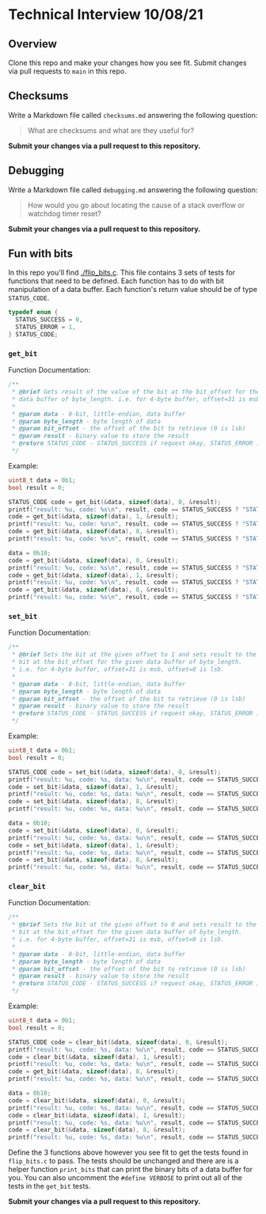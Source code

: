 # Technical Interview 10/08/21

## Overview

Clone this repo and make your changes how you see fit. Submit changes via pull requests to `main` in this repo.

## Checksums

Write a Markdown file called `checksums.md` answering the following question:

> What are checksums and what are they useful for?

__Submit your changes via a pull request to this repository.__

## Debugging

Write a Markdown file called `debugging.md` answering the following question:

> How would you go about locating the cause of a stack overflow or watchdog timer reset?

__Submit your changes via a pull request to this repository.__

## Fun with bits

In this repo you'll find [./flip_bits.c](./flip_bits.c). This file contains 3 sets of tests for functions that need to be defined. Each function has to do with bit manipulation of a data buffer. Each function's return value should be of type `STATUS_CODE`.

```c
typedef enum {
  STATUS_SUCCESS = 0,
  STATUS_ERROR = 1,
} STATUS_CODE;
```

### `get_bit`

Function Documentation:

```c
/**
 * @brief Gets result of the value of the bit at the bit_offset for the given
 * data buffer of byte_length. i.e. for 4-byte buffer, offset=31 is msb, offset=0 is lsb.
 * 
 * @param data - 8-bit, little-endian, data buffer
 * @param byte_length - byte length of data
 * @param bit_offset - the offset of the bit to retrieve (0 is lsb)
 * @param result - binary value to store the result
 * @return STATUS_CODE - STATUS_SUCCESS if request okay, STATUS_ERROR if out of bounds request
 */
```

Example:

```c
uint8_t data = 0b1;
bool result = 0;

STATUS_CODE code = get_bit(&data, sizeof(data), 0, &result);
printf("result: %u, code: %s\n", result, code == STATUS_SUCCESS ? "STATUS_SUCCESS" : "STATUS_ERROR"); // result=1, code == STATUS_SUCCESS
code = get_bit(&data, sizeof(data), 1, &result);
printf("result: %u, code: %s\n", result, code == STATUS_SUCCESS ? "STATUS_SUCCESS" : "STATUS_ERROR"); // result=0, code == STATUS_SUCCESS
code = get_bit(&data, sizeof(data), 8, &result);
printf("result: %u, code: %s\n", result, code == STATUS_SUCCESS ? "STATUS_SUCCESS" : "STATUS_ERROR"); // result=0 (unchanged), code == STATUS_ERROR

data = 0b10;
code = get_bit(&data, sizeof(data), 0, &result);
printf("result: %u, code: %s\n", result, code == STATUS_SUCCESS ? "STATUS_SUCCESS" : "STATUS_ERROR"); // result=0, code == STATUS_SUCCESS
code = get_bit(&data, sizeof(data), 1, &result);
printf("result: %u, code: %s\n", result, code == STATUS_SUCCESS ? "STATUS_SUCCESS" : "STATUS_ERROR"); // result=1, code == STATUS_SUCCESS
code = get_bit(&data, sizeof(data), 8, &result);
printf("result: %u, code: %s\n", result, code == STATUS_SUCCESS ? "STATUS_SUCCESS" : "STATUS_ERROR"); // result=1 (unchanged), code == STATUS_ERROR
```

### `set_bit`

Function Documentation:

```c
/**
 * @brief Sets the bit at the given offset to 1 and sets result to the value of the
 * bit at the bit_offset for the given data buffer of byte_length.
 * i.e. for 4-byte buffer, offset=31 is msb, offset=0 is lsb.
 * 
 * @param data - 8-bit, little-endian, data buffer
 * @param byte_length - byte length of data
 * @param bit_offset - the offset of the bit to retrieve (0 is lsb)
 * @param result - binary value to store the result
 * @return STATUS_CODE - STATUS_SUCCESS if request okay, STATUS_ERROR if out of bounds request
 */
```

Example:

```c
uint8_t data = 0b1;
bool result = 0;

STATUS_CODE code = set_bit(&data, sizeof(data), 0, &result);
printf("result: %u, code: %s, data: %u\n", result, code == STATUS_SUCCESS ? "STATUS_SUCCESS" : "STATUS_ERROR", data); // result=1, code == STATUS_SUCCESS, data=1
code = set_bit(&data, sizeof(data), 1, &result);
printf("result: %u, code: %s, data: %u\n", result, code == STATUS_SUCCESS ? "STATUS_SUCCESS" : "STATUS_ERROR", data); // result=0, code == STATUS_SUCCESS, data=3
code = set_bit(&data, sizeof(data), 8, &result);
printf("result: %u, code: %s, data: %u\n", result, code == STATUS_SUCCESS ? "STATUS_SUCCESS" : "STATUS_ERROR", data); // result=0 (unchanged), code == STATUS_ERROR, data=3 (unchanged)

data = 0b10;
code = set_bit(&data, sizeof(data), 0, &result);
printf("result: %u, code: %s, data: %u\n", result, code == STATUS_SUCCESS ? "STATUS_SUCCESS" : "STATUS_ERROR", data); // result=0, code == STATUS_SUCCESS, data=3
code = set_bit(&data, sizeof(data), 1, &result);
printf("result: %u, code: %s, data: %u\n", result, code == STATUS_SUCCESS ? "STATUS_SUCCESS" : "STATUS_ERROR", data); // result=1, code == STATUS_SUCCESS, data=3
code = set_bit(&data, sizeof(data), 8, &result);
printf("result: %u, code: %s, data: %u\n", result, code == STATUS_SUCCESS ? "STATUS_SUCCESS" : "STATUS_ERROR", data); // result=1 (unchanged), code == STATUS_ERROR, data=3 (unchanged)
```

### `clear_bit`

Function Documentation:

```c
/**
 * @brief Sets the bit at the given offset to 0 and sets result to the value of the
 * bit at the bit_offset for the given data buffer of byte_length.
 * i.e. for 4-byte buffer, offset=31 is msb, offset=0 is lsb.
 * 
 * @param data - 8-bit, little-endian, data buffer
 * @param byte_length - byte length of data
 * @param bit_offset - the offset of the bit to retrieve (0 is lsb)
 * @param result - binary value to store the result
 * @return STATUS_CODE - STATUS_SUCCESS if request okay, STATUS_ERROR if out of bounds request
 */
```

Example:

```c
uint8_t data = 0b1;
bool result = 0;

STATUS_CODE code = clear_bit(&data, sizeof(data), 0, &result);
printf("result: %u, code: %s, data: %u\n", result, code == STATUS_SUCCESS ? "STATUS_SUCCESS" : "STATUS_ERROR", data); // result=0, code == STATUS_SUCCESS, data=0
code = clear_bit(&data, sizeof(data), 1, &result);
printf("result: %u, code: %s, data: %u\n", result, code == STATUS_SUCCESS ? "STATUS_SUCCESS" : "STATUS_ERROR", data); // result=0, code == STATUS_SUCCESS, data=0
code = get_bit(&data, sizeof(data), 8, &result);
printf("result: %u, code: %s, data: %u\n", result, code == STATUS_SUCCESS ? "STATUS_SUCCESS" : "STATUS_ERROR", data); // result=0 (unchanged), code == STATUS_ERROR, data=0 (unchanged)

data = 0b10;
code = clear_bit(&data, sizeof(data), 0, &result);
printf("result: %u, code: %s, data: %u\n", result, code == STATUS_SUCCESS ? "STATUS_SUCCESS" : "STATUS_ERROR", data); // result=0, code == STATUS_SUCCESS, data=2
code = clear_bit(&data, sizeof(data), 1, &result);
printf("result: %u, code: %s, data: %u\n", result, code == STATUS_SUCCESS ? "STATUS_SUCCESS" : "STATUS_ERROR", data); // result=0, code == STATUS_SUCCESS, data=0
code = clear_bit(&data, sizeof(data), 8, &result);
printf("result: %u, code: %s, data: %u\n", result, code == STATUS_SUCCESS ? "STATUS_SUCCESS" : "STATUS_ERROR", data); // result=0 (unchanged), code == STATUS_ERROR, data=0 (unchanged)
```

Define the 3 functions above however you see fit to get the tests found in `flip_bits.c` to pass. The tests should be unchanged and there are is a helper function `print_bits` that can print the binary bits of a data buffer for you. You can also uncomment the `#define VERBOSE` to print out all of the tests in the `get_bit` tests.

__Submit your changes via a pull request to this repository.__